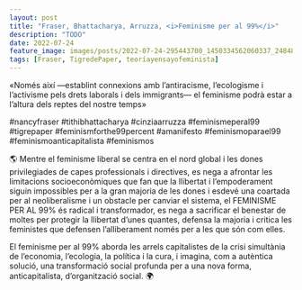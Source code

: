 ```yaml
---
layout: post
title: "Fraser, Bhattacharya, Arruzza, <i>Feminisme per al 99%</i>"
description: "TODO"
date: 2022-07-24
feature_image: images/posts/2022-07-24-295443700_1450334562060337_2484892524362035761_n_17869821614699868.webp
tags: [Fraser, TigredePaper, teoríayensayofeminista]
---
```


«Només així —establint connexions amb l’antiracisme, l’ecologisme i l’activisme pels drets laborals i dels immigrants— el feminisme podrà estar a l’altura dels reptes del nostre temps»
<!--more-->

#nancyfraser #tithibhattacharya #cinziaarruzza #feminismeperal99 #tigrepaper #feminismforthe99percent #amanifesto
#feminismoparael99 #feminismoanticapitalista #feminismos

🌎 Mentre el feminisme liberal se centra en el nord global i les dones privilegiades de capes professionals i directives, es nega a afrontar les limitacions socioeconòmiques que fan que la llibertat i l’empoderament siguin impossibles per a la gran majoria de les dones i esdevé una coartada per al neoliberalisme i un obstacle per canviar el sistema, el FEMINISME PER AL 99% és radical i transformador, es nega a sacrificar el benestar de moltes per protegir la llibertat d’unes quantes, defensa la majoria i critica les feministes que defensen l’alliberament només per a les que són com elles.

El feminisme per al 99% aborda les arrels capitalistes de
la crisi simultània de l’economia, l’ecologia, la política i la cura, i imagina, com a autèntica solució, una transformació social profunda per a una nova forma, anticapitalista, d’organització social. 🌍
